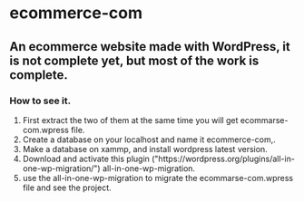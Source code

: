 # ecommerce-com
## An ecommerce website made with WordPress, it is not complete yet, but most of the work is complete.

### How to see it.
<ol>
  <li> First extract the two of them at the same time you will get ecommarse-com.wpress file.</li>
  <li> Create a database on your localhost and name it ecommerce-com,.</li>
  <li> Make a database on xammp, and install wordpress latest version.</li>
  <li> Download and activate this plugin ("https://wordpress.org/plugins/all-in-one-wp-migration/") all-in-one-wp-migration.</li>
  <li> use the all-in-one-wp-migration to migrate the ecommarse-com.wpress file and see the project.</li>
</ol>





